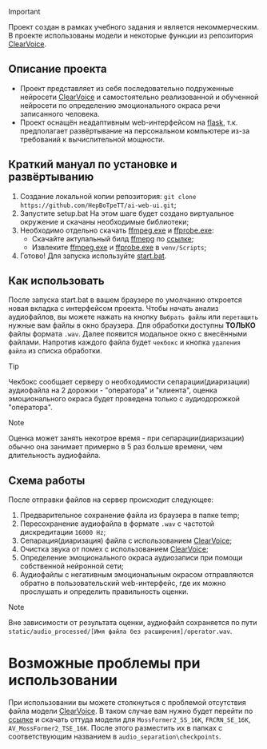 > [!IMPORTANT]
> Проект создан в рамках учебного задания и является некоммерческим. В проекте использованы модели и некоторые функции из репозитория <a href="https://huggingface.co/spaces/alibabasglab/ClearVoice/tree/main">ClearVoice</a>.

## Описание проекта
- Проект представляет из себя последовательно подруженные нейросети <a href="https://huggingface.co/spaces/alibabasglab/ClearVoice/tree/main">ClearVoice</a> и самостоятельно реализованной и обученной нейросети по определению эмоционального окраса речи записанного человека.
- Проект оснащён неадаптивным web-интерфейсом на <ins>flask</ins>, т.к. предполагает развёртывание на персональном компьютере из-за требований к вычислительной мощности.

## Краткий мануал по установке и развёртыванию
1. Создание локальной копии репозитория:
   `git clone https://github.com/HepBoTpeTT/ai-web-ui.git`;
2. Запустите setup.bat
   На этом шаге будет создано виртуальное окружение и скачаны необходимые библиотеки;
3. Необходимо отдельно скачать <ins>ffmpeg.exe</ins> и <ins>ffprobe.exe</ins>:
    - Скачайте актулальный билд <ins>ffmepg</ins> по <a href="https://www.gyan.dev/ffmpeg/builds/ffmpeg-git-full.7z">ссылке</a>;
    - Извлеките <ins>ffmpeg.exe</ins> и <ins>ffprobe.exe</ins> в `venv/Scripts`;
4. Готово! Для запуска используйте <ins>start.bat</ins>.

## Как использовать
После запуска start.bat в вашем браузере по умолчанию откроется новая вкладка с интерфейсом проекта. Чтобы начать анализ аудиофайлов, вы можете нажать на кнопку `Выбрать файлы` или `перетащить` нужные вам файлы в окно браузера. Для обработки доступны **ТОЛЬКО** файлы формата `.wav`.
Далее появится модальное окно с внесёнными файлами. Напротив каждого файла будет `чекбокс` и кнопка `удаления файла` из списка обработки. 

> [!TIP]
> Чекбокс сообщает серверу о необходимости сепарации(диаризации) аудиофайла на 2 дорожки - "оператора" и "клиента", оценка эмоционального окраса будет проведена только с аудиодорожкой "оператора".

> [!NOTE]
> Оценка может занять некотрое время - при сепарации(диаризации) обычно она занимает примерно в 5 раз больше времени, чем длительность аудиофайла.

## Схема работы
После отправки файлов на сервер происходит следующее:
1. Предварительное сохранение файла из браузера в папке temp;
2. Пересохранение аудиофайла в формате `.wav` с частотой дискредитации `16000 Hz`;
3. Сепарация(диаризация) файла с использованием <a href="https://huggingface.co/spaces/alibabasglab/ClearVoice/tree/main">ClearVoice</a>;
4. Очистка звука от помех с использованием <a href="https://huggingface.co/spaces/alibabasglab/ClearVoice/tree/main">ClearVoice</a>;
5. Определение эмоционального окраса аудиозаписи при помощи собственной нейронной сети;
6. Аудиофайлы с негативным эмоциональным окрасом отправляются обратно в пользовательский web-интерфейс, где их можно прослушать и определить правильность оценки.

> [!NOTE]
> Вне зависимости от результата оценки, аудиофайл сохраняется по пути `static/audio_processed/[Имя файла без расширения]/operator.wav`.

# Возможные проблемы при использовании
При использовании вы можете столкнуться с проблемой отсутствия файла модели <a href="https://github.com/modelscope/ClearerVoice-Studio/tree/main/clearvoice">ClearVoice</a>. В таком случае вам нужно будет перейти по <a href="https://huggingface.co/spaces/alibabasglab/ClearVoice/tree/main">ссылке</a> и скачать оттуда модели для `MossFormer2_SS_16K`, `FRCRN_SE_16K`, `AV_MossFormer2_TSE_16K`. После этого разместить их в папках с соответствующим названием в `audio_separation\checkpoints`.
